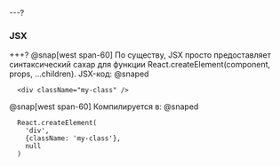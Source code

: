 ---?
### JSX

+++?
@snap[west span-60]
По существу, JSX просто предоставляет синтаксический сахар для функции React.createElement(component, props, ...children). JSX-код:
@snaped

```
  <div className="my-class" />
```

@snap[west span-60]
Компилируется в:
@snaped

```
  React.createElement(
    'div',
    {className: 'my-class'},
    null
  )
```

  
